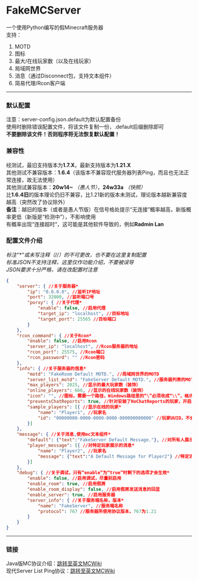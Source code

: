 # FakeMCServer  
一个使用Python编写的假Minecraft服务器  
支持：  
1. MOTD
2. 图标
3. 最大/在线玩家数（以及在线玩家）
4. 局域网世界 
5. 消息（通过Disconnect包，支持文本组件）
6. 简易代理/Rcon客户端  
---
### 默认配置
注意：server-config.json.default为默认配置备份  
使用时删除错误配置文件，将该文件复制一份，.default后缀删除即可  
**不要删除该文件！否则程序将无法恢复默认配置！**  
### 兼容性
经测试，最旧支持版本为**1.7.X**，最新支持版本为**1.21.X**  
其他测试不兼容版本：**1.6.4**（该版本不兼容现代服务器列表Ping，而且也无法正常连接，故无法使用）  
其他测试兼容版本：**20w14~** *（愚人节）*，**24w33a** *（快照）*  
比**1.6.4旧**的版本理论仍旧不兼容，比1.21新的版本未测试，理论版本越新兼容度越高（突然改了协议除外）  
**备注**：越旧的版本（或者是愚人节版）在信号格处提示“无连接”概率越高，新版概率更低（新版是“检测中”），不影响使用  
有概率出现“连接超时“，这可能是其他软件导致的，例如**Radmin Lan**  

### 配置文件介绍
*标注“\*”或未写注释（//）的不可更改，也不要在这里复制配置*  
*标准JSON不支持注释，这里仅作功能介绍，不要被误导*  
*JSON要求十分严格，请在改配置时注意*  
```json
{
    "server": { //关于服务器*
        "ip": "0.0.0.0", //监听IP地址
        "port": 32000, //监听端口号
        "porxy": { //关于代理*
            "enable": false, //启用代理
            "target_ip": "localhost", //目标地址
            "target_port": 25565 //目标端口
        }
    },
    "rcon_command": { //关于Rcon*
        "enable": false, //启用Rcon
        "server_ip": "localhost", //Rcon服务器的地址
        "rcon_port": 25575, //Rcon端口
        "rcon_password": "" //Rcon密码
    },
    "info": { //关于服务器的信息*
        "motd": "FakeRoom Default MOTD.", //局域网世界的MOTD
        "server_list_motd": "FakeServer Default MOTD.", //服务器列表的MOTD
        "max_players": 2025, //显示的最大玩家数（装饰）
        "online_players": 666, //显示的在线玩家数（装饰）
        "icon": "", //图标，需要一个路径，Windows路径里的“\”必须改成“\\”，格式最好是PNG
        "preventsChatReports": true, //针对安装了NoChatReports的玩家，开启后会显示“安全服务器”
        "sample_players": [{ //显示在线的玩家*
            "name": "Player1", //玩家名
            "id": "00000000-0000-0000-0000-000000000000" //玩家UUID，不会的像这里这么填即可（此为匿名玩家的UUID）
        }]
    },
    "message": { //关于消息,使用mc文本组件*
        "default": {"text":"FakeServer Default Message."}, //对所有人展示的消息
        "player_message": [{ //对特定玩家展示的消息*
            "name": "Player2", //玩家名
            "message": {"text":"A Default Message for Player2"} //特定消息内容
        }]
    },
    "debug": { //关于调试，只有“enable”为“true”时剩下的选项才会生效*
        "enable": false, //启用调试，尽量别启用
        "enable_room": true, //启用假房
        "enable_room_display": false, //启用假房发送消息的回显
        "enable_server": true, //启用服务器
        "server_info": { //关于服务端名称，版本*
            "name": "FakeServer", //服务端名称
            "protocol": 767 //服务器所使用协议版本，767为1.21
        }
    }
}
```
---
### 链接  
Java版MC协议介绍：[跳转至英文MCWiki](https://minecraft.wiki/w/Java_Edition_protocol "请自带翻译")  
现代Server List Ping协议：[跳转至英文MCWiki](https://minecraft.wiki/w/Minecraft_Wiki:Projects/wiki.vg_merge/Server_List_Ping "请自带翻译")
